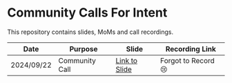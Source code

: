 # Community Calls For Intent

This repository contains slides, MoMs and call recordings.

| Date | Purpose | Slide | Recording Link |
|---|---|---|---|
|2024/09/22|Community Call|[Link to Slide](./2024/09/22/slide.pdf)|Forgot to Record 😢|